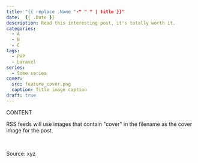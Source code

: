 ```yaml
---
title: "{{ replace .Name "-" " " | title }}"
date:  {{ .Date }}
description: Read this interesting post, it's totally worth it.
categories:
  - A
  - B
  - C
tags:
  - PHP
  - Laravel
series:
  - Some series
cover:
  src: feature_cover.png
  caption: Title image caption
draft: true
---
```


CONTENT

RSS feeds will use images that contain "cover" in the filename as the cover image for the post.

&nbsp;

Source: xyz
